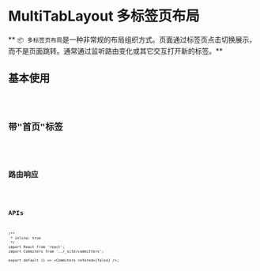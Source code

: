# MultiTabLayout 多标签页布局

** `📦 多标签页布局`是一种非常规的布局组织方式。页面通过标签页点击切换展示，而不是页面跳转。通常通过监听路由变化或其它交互打开新的标签。**

## 基本使用

<code src="./../../demo/multi-tab-layout/normal-usage.demo.tsx"/>

## 带"首页"标签

<code src="./../../demo/multi-tab-layout/with-homepage.demo.tsx"/>

## 路由响应

<code src="./../../demo/multi-tab-layout/with-observer.demo.tsx"/>

## APIs

```tsx
/**
 * inline: true
 */
import React from 'react';
import Commiters from '../_site/committers';

export default () => <Commiters refered={false} />;
```
